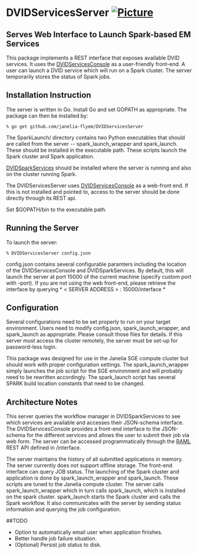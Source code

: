# DVIDServicesServer [![Picture](https://raw.github.com/janelia-flyem/janelia-flyem.github.com/master/images/HHMI_Janelia_Color_Alternate_180x40.png)](http://www.janelia.org)
## Serves Web Interface to Launch Spark-based EM Services

This package implements a REST interface that exposes available DVID services.  It uses the [DVIDServicesConsole](https://github.com/janelia-flyem/DVIDServicesConsole) as a user-friendly front-end.  A user can launch a DVID service which will run on a Spark cluster.  The server temporarily stores the status of Spark jobs.

## Installation Instruction

The server is written in Go.  Install Go and set GOPATH as appropriate.
The package can then be installed by:

    % go get github.com/janelia-flyem/DVIDServicesServer

The SparkLaunch/ directory contains two Python executables that should are called
from the server -- spark_launch_wrapper and spark_launch.  These should be installed
in the executable path.  These scripts launch the Spark cluster and Spark application.

[DVIDSparkServices](https://github.com/janelia-flyem/DVIDSparkServices) should be installed
where the server is running and also on the cluster running Spark.

The DVIDServicesServer uses [DVIDServicesConsole](https://github.com/janelia-flyem/DVIDServicesConsole) as a web-front end.  If this is not installed and pointed to, access to the server should be done directly through its REST api.

Set $GOPATH/bin to the executable path.

## Running the Server

To launch the server:

    % DVIDServicesServer config.json

config.json contains several configurable paramters including the location of the DVIDServicesConsole
and DVIDSparkServices.  By default, this will launch the server at port 15000 of the current
machine (specify custom port with -port).  If you are not using the web front-end, please retrieve
the interface by querying * < SERVER ADDRESS > : 15000/interface *

## Configuration

Several configurations need to be set properly to run on your target environment.  Users need to modify config.json, spark_launch_wrapper, and spark_launch as appropriate.  Please consult those files for details.  If this server must access the cluster remotely, the server must be set-up for password-less login.

This package was designed for use in the Janelia SGE compute cluster but should work with proper configuration settings.  The spark_launch_wrapper simply launches the job script for the SGE environment and will probably need to be rewritten accordingly.  The spark_launch script has several SPARK build location constants that need to be changed.

## Architecture Notes
This server queries the workflow manager in DVIDSparkServices to see which services are
available and accesses their JSON-schema interface.  The DVIDServicesConsole provides a front-end
interface to the JSON-schema for the different services and allows the user
to submit their job via web form.  The server can be accessed programmatically
through the [RAML](http://raml.org) REST API defined in /interface.

The server maintains the history of all submitted applications in memory.  The server
currently does not support offline storage.  The front-end interface can query
JOB status.  The launching of the Spark cluster and application is done
by spark_launch_wrapper and spark_launch.  These scripts are tuned to the Janelia
compute cluster.  The server calls spark_launch_wrapper which in turn
calls spark_launch, which is installed on the spark cluster.  spark_launch
starts the Spark cluster and calls the Spark workflow.  It also communicates
with the server by sending status information and querying the job configuration.

##TODO

* Option to automatically email user when application finishes.
* Better handle job failure situation.
* (Optional) Persist job status to disk.




